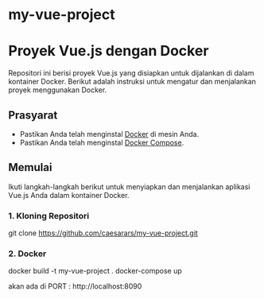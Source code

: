 # my-vue-project
# Proyek Vue.js dengan Docker

Repositori ini berisi proyek Vue.js yang disiapkan untuk dijalankan di dalam kontainer Docker. Berikut adalah instruksi untuk mengatur dan menjalankan proyek menggunakan Docker.

## Prasyarat

- Pastikan Anda telah menginstal [Docker](https://www.docker.com/get-started) di mesin Anda.
- Pastikan Anda telah menginstal [Docker Compose](https://docs.docker.com/compose/install/).

## Memulai

Ikuti langkah-langkah berikut untuk menyiapkan dan menjalankan aplikasi Vue.js Anda dalam kontainer Docker.

### 1. Kloning Repositori
git clone https://github.com/caesarars/my-vue-project.git


### 2. Docker
docker build -t my-vue-project .
docker-compose up

akan ada di PORT : 
http://localhost:8090
